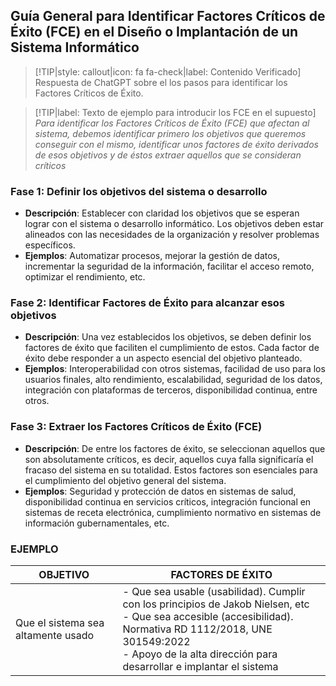 ## Guía General para Identificar Factores Críticos de Éxito (FCE) en el Diseño o Implantación de un Sistema Informático <!-- {docsify-ignore} -->

> [!TIP|style: callout|icon: fa fa-check|label: Contenido Verificado]
> Respuesta de ChatGPT sobre el los pasos para identificar los Factores Críticos de Éxito.

> [!TIP|label: Texto de ejemplo para introducir los FCE en el supuesto]
> *Para identificar los Factores Críticos de Éxito (FCE) que afectan al sistema, debemos identificar primero los objetivos que queremos conseguir con el mismo, identificar unos factores de éxito derivados de esos objetivos y de éstos extraer aquellos que se consideran críticos*

### Fase 1: Definir los objetivos del sistema o desarrollo
   - **Descripción**: Establecer con claridad los objetivos que se esperan lograr con el sistema o desarrollo informático. Los objetivos deben estar alineados con las necesidades de la organización y resolver problemas específicos.
   - **Ejemplos**: Automatizar procesos, mejorar la gestión de datos, incrementar la seguridad de la información, facilitar el acceso remoto, optimizar el rendimiento, etc.

### Fase 2: Identificar Factores de Éxito para alcanzar esos objetivos
   - **Descripción**: Una vez establecidos los objetivos, se deben definir los factores de éxito que faciliten el cumplimiento de estos. Cada factor de éxito debe responder a un aspecto esencial del objetivo planteado.
   - **Ejemplos**: Interoperabilidad con otros sistemas, facilidad de uso para los usuarios finales, alto rendimiento, escalabilidad, seguridad de los datos, integración con plataformas de terceros, disponibilidad continua, entre otros.

### Fase 3: Extraer los Factores Críticos de Éxito (FCE)
   - **Descripción**: De entre los factores de éxito, se seleccionan aquellos que son absolutamente críticos, es decir, aquellos cuya falla significaría el fracaso del sistema en su totalidad. Estos factores son esenciales para el cumplimiento del objetivo general del sistema.
   - **Ejemplos**: Seguridad y protección de datos en sistemas de salud, disponibilidad continua en servicios críticos, integración funcional en sistemas de receta electrónica, cumplimiento normativo en sistemas de información gubernamentales, etc.


### EJEMPLO

   | **OBJETIVO**| **FACTORES DE ÉXITO**|
   | ----------- | ---------------------|
   | Que el sistema sea altamente usado | - Que sea usable (usabilidad). Cumplir con los principios de Jakob Nielsen, etc<br>- Que sea accesible (accesibilidad). Normativa RD 1112/2018, UNE 301549:2022<br>- Apoyo de la alta dirección para desarrollar e implantar el sistema |
